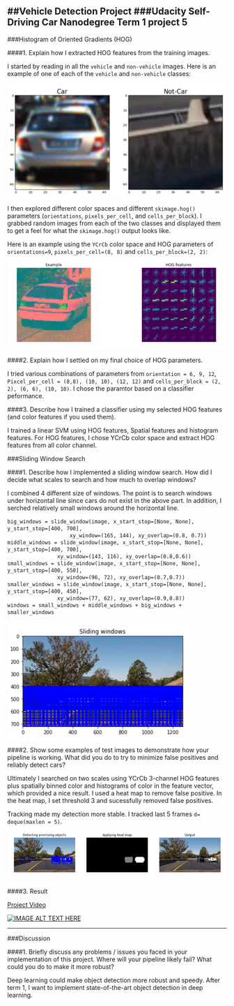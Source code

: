 ##Vehicle Detection Project
###Udacity Self-Driving Car Nanodegree Term 1 project 5
---


[//]: # (Image References)
[image1]: ./examples/car_not_car.png
[image2]: ./examples/hog.png
[image3]: ./examples/sliding.png
[image4]: ./examples/pipeline.png
[image5]: ./examples/img50.jpg
[image6]: ./examples/example_output.jpg
[video1]: ./project_video.mp4


###Histogram of Oriented Gradients (HOG)

####1. Explain how I extracted HOG features from the training images.

I started by reading in all the `vehicle` and `non-vehicle` images.  Here is an example of one of each of the `vehicle` and `non-vehicle` classes:

![alt text][image1]

I then explored different color spaces and different `skimage.hog()` parameters (`orientations`, `pixels_per_cell`, and `cells_per_block`).  I grabbed random images from each of the two classes and displayed them to get a feel for what the `skimage.hog()` output looks like.

Here is an example using the `YCrCb` color space and HOG parameters of `orientations=9`, `pixels_per_cell=(8, 8)` and `cells_per_block=(2, 2)`:


![alt text][image2]

####2. Explain how I settled on my final choice of HOG parameters.

I tried various combinations of parameters from `orientation = 6, 9, 12`, `Pixcel_per_cell = (8,8), (10, 10), (12, 12)` and `cells_per_block = (2, 2), (6, 6), (10, 10)`. I chose the paramtor based on a classifier peformance.

####3. Describe how I trained a classifier using my selected HOG features (and color features if you used them).

I trained a linear SVM using HOG features, Spatial features and histogram features. For HOG features, I chose YCrCb color space and extract HOG features from all color channel.

###Sliding Window Search

####1. Describe how I implemented a sliding window search.  How did I decide what scales to search and how much to overlap windows?

I combined 4 different size of windows. The point is to search windows under horizontal line since cars do not exist in the above part. In addition, I  serched relatively small windows around the horizontal line. 

```
big_windows = slide_window(image, x_start_stop=[None, None], y_start_stop=[400, 700], 
                    xy_window=(165, 144), xy_overlap=(0.8, 0.7))
middle_windows = slide_window(image, x_start_stop=[None, None], y_start_stop=[400, 700], 
                xy_window=(143, 116), xy_overlap=(0.8,0.6))
small_windows = slide_window(image, x_start_stop=[None, None], y_start_stop=[400, 550], 
                xy_window=(96, 72), xy_overlap=(0.7,0.7))
smaller_windows = slide_window(image, x_start_stop=[None, None], y_start_stop=[400, 450], 
                xy_window=(77, 62), xy_overlap=(0.9,0.8))
windows = small_windows + middle_windows + big_windows + smaller_windows
```

![alt text][image3]

####2. Show some examples of test images to demonstrate how your pipeline is working.  What did you do to try to minimize false positives and reliably detect cars?

Ultimately I searched on two scales using YCrCb 3-channel HOG features plus spatially binned color and histograms of color in the feature vector, which provided a nice result. I used a heat map to remove false positive. In the heat map, I set threshold 3 and sucessfully removed false positives. 

Tracking made my detection more stable. I tracked last 5 frames `d= deque(maxlen = 5)`. 

![alt text][image4]

####3. Result

[Project Video](https://www.youtube.com/watch?v=gbC6VVT8U1s&feature=youtu.be)

[![IMAGE ALT TEXT HERE](https://img.youtube.com/vi/gbC6VVT8U1s/0.jpg)](https://www.youtube.com/watch?v=vySgXdDJlrs)

---

###Discussion

####1. Briefly discuss any problems / issues you faced in your implementation of this project.  Where will your pipeline likely fail?  What could you do to make it more robust?

Deep learning could make object detection more robust and speedy. After term 1, I want to implement state-of-the-art object detection in deep learning.


